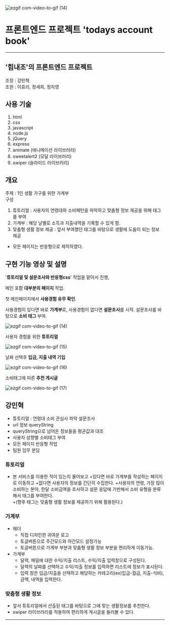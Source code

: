 ![ezgif com-video-to-gif (14)](https://github.com/kangminhyuk1111/todays-account-book/assets/96116158/f5f48cca-b69e-4e64-87d5-a7d7ab578191)

# 프론트엔드 프로젝트 'todays account book'
---

## '힘내조'의 프론트엔드 프로젝트

조장 : 강민혁  
조원 : 이효리, 정세희, 정지영

## 사용 기술

1. html
2. css
3. javascript
4. node.js
5. jQuery
6. express
7. animate (애니메이션 라이브러리)
8. sweetalert2 (모달 라이브러리)
9. swiper (슬라이드 라이브러리)

## 개요

주제 : 1인 생활 가구를 위한 가계부  
구성

1. 튜토리얼 : 사용자의 연령대와 소비패턴을 파악하고 맞춤형 정보 제공을 위해 태그를 부여
2. 가계부 : 해당 날별로 소득과 지출내역을 기록할 수 있게 함.
3. 맞춤형 생활 정보 제공 : 앞서 부여했던 태그를 바탕으로 생활에 도움이 되는 정보 제공

- 모든 페이지는 반응형으로 제작하였다.

## 구현 기능 영상 및 설명

'**튜토리얼 및 설문조사와 반응형css**' 작업을 맡아서 진행, 

메인 포함 **대부분의 페이지** 작업.

첫 메인페이지에서 **사용경험 유무 확인**.

사용경험이 있다면 바로 **가계부**로, 사용경험이 없다면 **설문조사**를 시작.
설문조사를 바탕으로 **소비 태그** 부여.

![ezgif com-video-to-gif (14)](https://github.com/kangminhyuk1111/todays-account-book/assets/96116158/ebd4b239-7fa2-407b-815a-7a621e233a09)

사용자 경험을 위한 **튜토리얼**

![ezgif com-video-to-gif (15)](https://github.com/kangminhyuk1111/todays-account-book/assets/96116158/d507f6f7-802d-4342-82a3-0de537a498ad)

날짜 선택후 **입금, 지출 내역 기입**

![ezgif com-video-to-gif (16)](https://github.com/kangminhyuk1111/todays-account-book/assets/96116158/d2792971-fc0d-4264-a692-402dc8eae966)

소비태그에 따른 **추천 게시글**

![ezgif com-video-to-gif (17)](https://github.com/kangminhyuk1111/todays-account-book/assets/96116158/447c07d5-f894-490b-b0ce-5c0d2a20b6eb)

## 강민혁

- 튜토리얼 : 연령대 소비 관심사 파악 설문조사
- url 정보 queryString
- queryString으로 넘어온 정보들을 평균값과 대조
- 사용자 성향별 소비태그 부여
- 모든 페이지 반응형 작업
- 팀원 임무 분담

### 튜토리얼

- 본 서비스를 이용한 적이 있는지 물어보고 +있다면 바로 가계부를 작성하는 페이지로 이동하고 +없다면 사용자의 정보를 간단히 수집한다. +사용자의 연령, 가장 많이 소비하는 분야, 한달 소비금액을 조사하고 설문 응답에 기반해서 소비 유형을 분류해서 태그를 부여한다.  
  +(향후 태그는 맞춤형 생활 정보를 제공하기 위해 활용된다.)

### 가계부

- 헤더
  - 직접 디자인한 귀여운 로고
  - 토글버튼으로 주간모드와 아간모드 설정가능
  - 토글버튼으로 가계부 부분과 맞춤형 생활 정보 부분을 편리하게 이동가능.
- 가계부
  - 달력, 매일에 대한 수익/지출 리스트, 수익/지출 입력창으로 구성된다.
  - 달력의 날짜를 선택하고 수익/지출 정보를 입력하면 리스트에 정보가 표시된다.
  - 입력 창은 입금/지출을 선택하고 해당하는 카테고리(ex)입금-월급, 지출-식비), 금액, 내역을 입력한다.

### 맞춤형 생활 정보

- 앞서 튜토리얼에서 산출된 태그를 바탕으로 그에 맞는 생활정보를 추천한다.
- swiper 라이브러리를 적용하여 편리하게 게시글을 둘러볼 수 있다.

---
